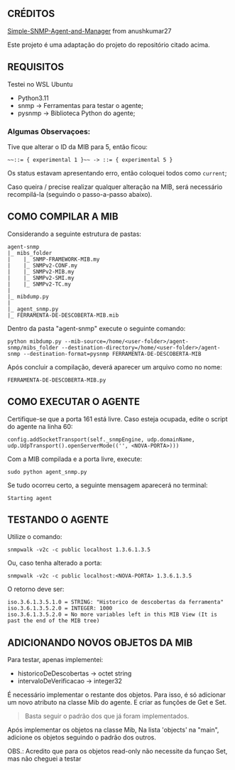 ## CRÉDITOS

[Simple-SNMP-Agent-and-Manager](https://github.com/anushkumar27/Simple-SNMP-Agent-and-Manager/) from anushkumar27
    
Este projeto é uma adaptação do projeto do repositório citado acima.

## REQUISITOS
    
Testei no WSL Ubuntu

* Python3.11
* snmp        -> Ferramentas para testar o agente;
* pysnmp      -> Biblioteca Python do agente;


### Algumas Observaçoes:
Tive que alterar o ID da MIB para 5, então ficou:

`~~::= { experimental 1 }~~ -> ::= { experimental 5 }`

Os status estavam apresentando erro, então coloquei todos como `current`;

Caso queira / precise realizar qualquer alteração na MIB, será necessário recompilá-la (seguindo o passo-a-passo abaixo).



## COMO COMPILAR A MIB

Considerando a seguinte estrutura de pastas:

    agent-snmp
    |_ mibs_folder
    |    |_ SNMP-FRAMEWORK-MIB.my
    |    |_ SNMPv2-CONF.my
    |    |_ SNMPv2-MIB.my
    |    |_ SNMPv2-SMI.my
    |    |_ SNMPv2-TC.my
    |
    |_ mibdump.py
    |
    |_ agent_snmp.py
    |_ FERRAMENTA-DE-DESCOBERTA-MIB.mib

Dentro da pasta "agent-snmp" execute o seguinte comando:

```
python mibdump.py --mib-source=/home/<user-folder>/agent-snmp/mibs_folder --destination-directory=/home/<user-folder>/agent-snmp --destination-format=pysnmp FERRAMENTA-DE-DESCOBERTA-MIB
```

Após concluir a compilação, deverá aparecer um arquivo como no nome:

`FERRAMENTA-DE-DESCOBERTA-MIB.py`



## COMO EXECUTAR O AGENTE

Certifique-se que a porta 161 está livre.
Caso esteja ocupada, edite o script do agente na linha 60:

```config.addSocketTransport(self._snmpEngine, udp.domainName, udp.UdpTransport().openServerMode(('', <NOVA-PORTA>)))```

Com a MIB compilada e a porta livre, execute:

```sudo python agent_snmp.py```

Se tudo ocorreu certo, a seguinte mensagem aparecerá no terminal:

`Starting agent`



## TESTANDO O AGENTE

Utilize o comando:

```snmpwalk -v2c -c public localhost 1.3.6.1.3.5```

Ou, caso tenha alterado a porta:

```snmpwalk -v2c -c public localhost:<NOVA-PORTA> 1.3.6.1.3.5```

O retorno deve ser:

```
iso.3.6.1.3.5.1.0 = STRING: "Historico de descobertas da ferramenta"
iso.3.6.1.3.5.2.0 = INTEGER: 1000
iso.3.6.1.3.5.2.0 = No more variables left in this MIB View (It is past the end of the MIB tree)
```



## ADICIONANDO NOVOS OBJETOS DA MIB

Para testar, apenas implementei:

* historicoDeDescobertas -> octet string
* intervaloDeVerificacao -> integer32

É necessário implementar o restante dos objetos.
Para isso, é só adicionar um novo atributo na classe Mib do agente.
E criar as funções de Get e Set.

> Basta seguir o padrão dos que já foram implementados.

Após implementar os objetos na classe Mib,
Na lista 'objects' na "main", adicione os objetos seguindo o padrão dos outros.

OBS.: Acredito que para os objetos read-only não necessite da funçao Set, mas não cheguei a testar